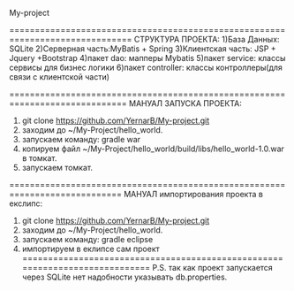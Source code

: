  My-project

==============================================================================
СТРУКТУРА ПРОЕКТА:
1)База Данных: SQLite
2)Серверная часть:MyBatis + Spring
3)Клиентская часть: JSP + Jquery +Bootstrap
4)пакет dao: мапперы Mybatis
5)пакет service: классы сервисы для бизнес логики
6)пакет controller: классы контроллеры(для связи с клиентской части)

=============================================================================
МАНУАЛ ЗАПУСКА ПРОЕКТА:
1) git clone https://github.com/YernarB/My-project.git
2) заходим до ~/My-Project/hello_world.
3) запускаем команду: gradle war
4) копируем файл ~/My-Project/hello_world/build/libs/hello_world-1.0.war в томкат.
5) запускаем томкат.

============================================================================
МАНУАЛ импортирования проекта в екслипс:
1) git clone https://github.com/YernarB/My-project.git
2) заходим до ~/My-Project/hello_world.
3) запускаем команду: gradle eclipse
4) импортируем в еклипсе сам проект
============================================================================
P.S. так как проект запускается через SQLite нет надобности указывать db.properties.
